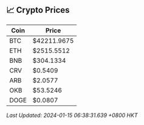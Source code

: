 ## 📈 Crypto Prices

| Coin | Price |
| ---- | ----- |
| BTC | $42211.9675 |
| ETH | $2515.5512 |
| BNB | $304.1334 |
| CRV | $0.5409 |
| ARB | $2.0577 |
| OKB | $53.5246 |
| DOGE | $0.0807 |

_Last Updated: 2024-01-15 06:38:31.639 +0800 HKT_